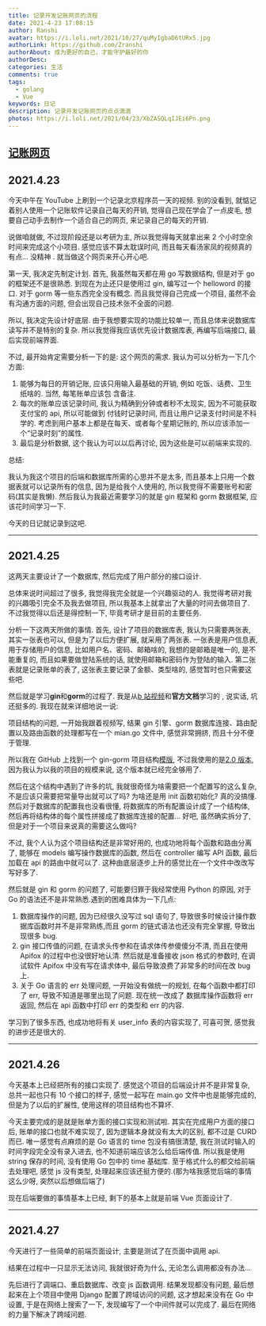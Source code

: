 ```yaml
---
title: 记录开发记账网页的流程
date: 2021-4-23 17:08:15
author: Ranshi
avatar: https://i.loli.net/2021/10/27/quMyIgbaD6tURx5.jpg
authorLink: https://github.com/Zranshi
authorAbout: 成为更好的自己，才能守护最好的你
authorDesc:
categories: 生活
comments: true
tags:
  - golang
  - Vue
keywords: 日记
description: 记录开发记账网页的点点滴滴
photos: https://i.loli.net/2021/04/23/XbZASQLqIJEi6Pn.png
---
```


## [记账网页](https://github.com/Zranshi/Rs-account)

## 2021.4.23

今天中午在 YouTube 上刷到一个记录北京程序员一天的视频. 别的没看到, 就惦记着别人使用一个记账软件记录自己每天的开销, 觉得自己现在学会了一点皮毛, 想要自己动手去制作一个适合自己的网页, 来记录自己的每天的开销.

说做咱就做, 不过现阶段还是以考研为主, 所以我觉得每天就拿出来 2 个小时空余时间来完成这个小项目. 感觉应该不算太耽误时间, 而且每天看汤家凤的视频真的有点... 没精神 . 就当做这个网页来开心开心吧.

第一天, 我决定先制定计划. 首先, 我虽然每天都在用 go 写数据结构, 但是对于 go 的框架还不是很熟悉. 到现在为止还只是使用过 gin, 编写过一个 helloword 的接口. 对于 gorm 等一些东西完全没有概念. 而且我觉得自己完成一个项目, 虽然不会有沟通方面的问题, 但会出现自己技术张不全面的问题.

所以, 我决定先设计好底层. 由于我想要实现的功能比较单一, 而且总体来说数据库读写并不是特别的复杂. 所以我觉得我应该优先设计数据库表, 再编写后端接口, 最后实现前端界面.

不过, 最开始肯定需要分析一下的是: 这个网页的需求. 我认为可以分析为一下几个方面:

1. 能够为每日的开销记账, 应该只用输入最基础的开销, 例如 吃饭、话费、卫生纸啥的. 当然, 每笔账单应该包
   含备注.
2. 每次的账单应该记录时间, 我认为精确到分钟或者秒不太现实, 因为不可能获取支付宝的 api, 所以可能做到
   付钱时记录时间, 而且让用户记录支付时间是不科学的. 考虑到用户基本上都是在每天、或者每个星期记账的,
   所以应该添加一个“记录时刻”的属性.
3. 最后是分析数据, 这个我认为可以以后再讨论, 因为这些是可以前端来实现的.

总结:

我认为我这个项目的后端和数据库所需的心思并不是太多, 而且基本上只用一个数据表就可以记录所有的信息, 因为是给我个人使用的, 所以我觉得不需要账号和密码(其实是我懒). 然后我认为我最近需要学习的就是 gin 框架和 gorm 数据框架, 应该花时间学习一下.

今天的日记就记录到这吧.

---

## 2021.4.25

这两天主要设计了一个数据库, 然后完成了用户部分的接口设计.

总体来说时间超过了很多, 我觉得我完全就是一个兴趣驱动的人. 我觉得考研对我的兴趣吸引完全不及我去做项目, 所以我基本上就拿出了大量的时间去做项目了. 不过我觉得以后还是得控制一下, 毕竟考研才是目前的主要任务.

分析一下这两天所做的事情. 首先, 设计了项目的数据库表, 我认为只需要两张表, 其实一张表也可以, 但是为了以后方便扩展, 就采用了两张表. 一张表是用户信息表, 用于存储用户的信息, 比如用户名、密码、邮箱啥的, 我想的是邮箱是唯一的, 是不能重复的, 而且如果要做登陆系统的话, 就使用邮箱和密码作为登陆的输入. 第二张表就是记录账单的表了, 这张表主要记录了金额、类型啥的, 感觉暂时也只需要这些吧.

然后就是学习**gin**和**gorm**的过程了. 我是从[b 站视频](https://www.bilibili.com/video/av82949383?p=22)和**官方文档**学习的 , 说实话, 坑还挺多的. 我现在就来详细地说一说:

项目结构的问题, 一开始我跟着视频写, 结果 gin 引擎、gorm 数据库连接、路由配置以及路由函数的处理都写在一个 mian.go 文件中, 感觉非常拥挤, 而且十分不便于管理.

所以我在 GitHub 上找到一个 gin-gorm 项目结构[模版](https://github.com/18211167516/Go-Gin-Api), 不过我使用的是[2.0 版本](https://github.com/18211167516/Go-Gin-Api/tree/v2.0), 因为我认为以我的项目的规模来说, 这个版本就已经完全够用了.

然后在这个结构中遇到了许多的坑, 我就很奇怪为啥需要把一个配置写的这么复杂, 不是应该只需要把常量导出就可以了吗? 为啥还是用 init 函数初始化? 真的没搞懂. 然后对于数据库的配置我也没看很懂, 将数据库的所有配置设计成了一个结构体, 然后再将结构体的每个属性拼接成了数据库连接的配置... 好吧, 虽然确实拆分了, 但是对于一个项目来说真的需要这么做吗?

不过, 我个人认为这个项目结构还是非常好用的, 也成功地将每个函数和路由分离了, 能够在 models 编写操作数据库的函数, 然后在 controller 编写 API 函数, 最后加载在 api 的路由中就可以了. 这种由底层逐步上升的感觉比在一个文件中改改写写好多了.

然后就是 gin 和 gorm 的问题了, 可能要归罪于我经常使用 Python 的原因, 对于 Go 的语法还不是非常熟悉.遇到的困难具体为一下几点:

1. 数据库操作的问题, 因为已经很久没写过 sql 语句了, 导致很多时候设计操作数据库函数时并不是非常熟练,而且 gorm 的链式语法也还没有完全掌握, 导致出现很多 bug.
2. gin 接口传值的问题, 在请求头传参和在请求体传参傻傻分不清, 而且在使用 Apifox 的过程中也没很好地认清. 然后就是准备接收 json 格式的参数时, 在调试软件 Apifox 中没有写在请求体中, 最后导致浪费了非常多的时间在改 bug 上.
3. 关于 Go 语言的 err 处理问题, 一开始没有做统一的规划, 在每个函数中都打印了 err, 导致不知道是哪里出现了问题. 现在统一改成了 数据库操作函数将 err 返回, 然后在 api 函数中打印 err 的类型和 err 的内容.

学习到了很多东西, 也成功地将有关 user_info 表的内容实现了, 可喜可贺, 感觉我的进步还是很大的.

---

## 2021.4.26

今天基本上已经把所有的接口实现了. 感觉这个项目的后端设计并不是非常复杂, 总共一起也只有 10 个接口的样子, 感觉一起写在 main.go 文件中也是能够完成的, 但是为了以后的扩展性, 使用这样的项目结构也不算坏.

今天主要完成的是就是账单方面的接口实现和测试啦. 其实在完成用户方面的接口后, 账单的接口也就不难实现了, 因为逻辑本身就没有太大的区别, 都不过是 CURD 而已. 唯一感觉有点麻烦的是 Go 语言的 time 包没有搞很清楚, 我在测试时输入的时间字段完全没有录入进去, 也不知道前端应该怎么给后端传值. 所以我是使用 string 保存的时间, 没有使用 Go 包中的 time 基础库. 至于格式什么的都交给前端去处理吧, 感觉 js 没有类型, 处理起来应该还挺方便的.(那为啥我感觉后端的事情这么少呀, 突然以后想做后端了)

现在后端要做的事情基本上已经, 剩下的基本上就是前端 Vue 页面设计了.

---

## 2021.4.27

今天进行了一些简单的前端页面设计, 主要是测试了在页面中调用 api.

结果在过程中一只显示无法访问, 我就很好奇为什么, 无论怎么调用都没有办法...

先后进行了调端口、重启数据库、改变 js 函数调用. 结果发现都没有问题, 最后想起来在上个项目中使用 Django 配置了跨域访问的问题, 这才想起来没有在 Go 中设置, 于是在网络上搜索了一下, 发现编写了一个中间件就可以完成了. 最后在网络的力量下解决了跨域问题.
